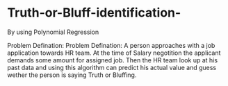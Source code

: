 # Truth-or-Bluff-identification-
By using Polynomial Regression

Problem Defination: Problem Defination: A person approaches with a job application towards HR team. At the time of Salary negotition the applicant demands some amount for assigned job. Then the HR team look up at his past data and using this algorithm can predict his actual value and guess wether the person is saying Truth or Bluffing. 

